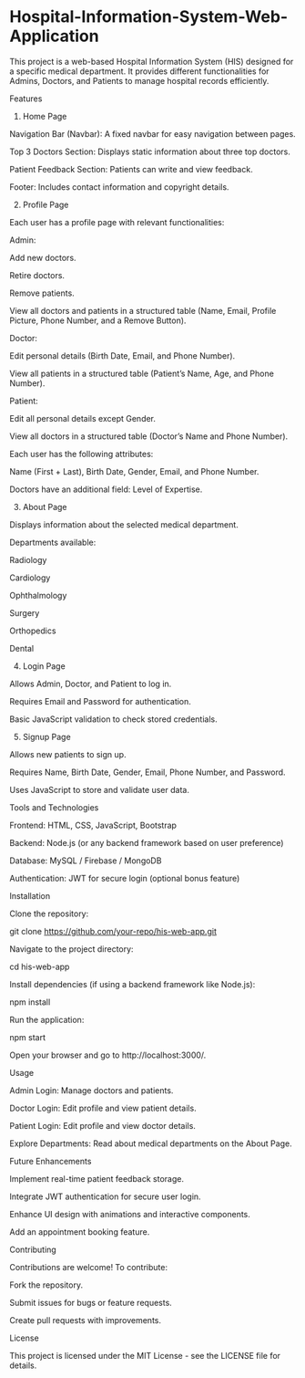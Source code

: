 # Hospital-Information-System-Web-Application
This project is a web-based Hospital Information System (HIS) designed for a specific medical department. It provides different functionalities for Admins, Doctors, and Patients to manage hospital records efficiently.

Features

1. Home Page

Navigation Bar (Navbar): A fixed navbar for easy navigation between pages.

Top 3 Doctors Section: Displays static information about three top doctors.

Patient Feedback Section: Patients can write and view feedback.

Footer: Includes contact information and copyright details.

2. Profile Page

Each user has a profile page with relevant functionalities:

Admin:

Add new doctors.

Retire doctors.

Remove patients.

View all doctors and patients in a structured table (Name, Email, Profile Picture, Phone Number, and a Remove Button).

Doctor:

Edit personal details (Birth Date, Email, and Phone Number).

View all patients in a structured table (Patient’s Name, Age, and Phone Number).

Patient:

Edit all personal details except Gender.

View all doctors in a structured table (Doctor’s Name and Phone Number).

Each user has the following attributes:

Name (First + Last), Birth Date, Gender, Email, and Phone Number.

Doctors have an additional field: Level of Expertise.

3. About Page

Displays information about the selected medical department.

Departments available:

Radiology

Cardiology

Ophthalmology

Surgery

Orthopedics

Dental

4. Login Page

Allows Admin, Doctor, and Patient to log in.

Requires Email and Password for authentication.

Basic JavaScript validation to check stored credentials.

5. Signup Page

Allows new patients to sign up.

Requires Name, Birth Date, Gender, Email, Phone Number, and Password.

Uses JavaScript to store and validate user data.

Tools and Technologies

Frontend: HTML, CSS, JavaScript, Bootstrap

Backend: Node.js (or any backend framework based on user preference)

Database: MySQL / Firebase / MongoDB

Authentication: JWT for secure login (optional bonus feature)

Installation

Clone the repository:

git clone https://github.com/your-repo/his-web-app.git

Navigate to the project directory:

cd his-web-app

Install dependencies (if using a backend framework like Node.js):

npm install

Run the application:

npm start

Open your browser and go to http://localhost:3000/.

Usage

Admin Login: Manage doctors and patients.

Doctor Login: Edit profile and view patient details.

Patient Login: Edit profile and view doctor details.

Explore Departments: Read about medical departments on the About Page.

Future Enhancements

Implement real-time patient feedback storage.

Integrate JWT authentication for secure user login.

Enhance UI design with animations and interactive components.

Add an appointment booking feature.

Contributing

Contributions are welcome! To contribute:

Fork the repository.

Submit issues for bugs or feature requests.

Create pull requests with improvements.

License

This project is licensed under the MIT License - see the LICENSE file for details.


